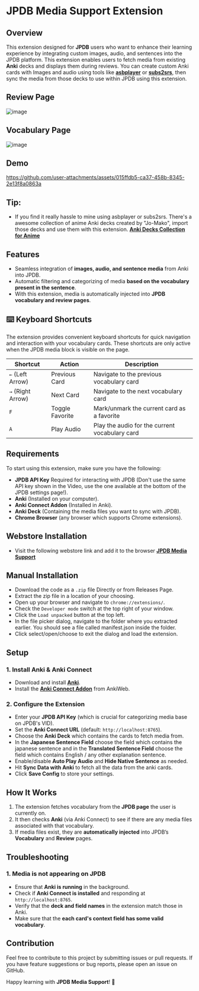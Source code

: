 # JPDB Media Support Extension

## Overview

This extension designed for **JPDB** users who want to enhance their learning experience by integrating custom images, audio, and sentences into the JPDB platform.
This extension enables users to fetch media from existing **Anki** decks and displays them during reviews. You can create custom Anki cards with Images and audio using tools like **[asbplayer](https://github.com/killergerbah/asbplayer)** or **[subs2srs](https://subs2srs.sourceforge.net/)**, then sync the media from those decks to use within JPDB using this extension.

## Review Page

![image](https://github.com/user-attachments/assets/59a3bb4b-3056-4379-9f46-974e79fefdab)

## Vocabulary Page

![image](https://github.com/user-attachments/assets/a4a3941d-55f0-4c46-9219-c22ec486c334)

## Demo

https://github.com/user-attachments/assets/015ffdb5-ca37-458b-8345-2e13f8a0863a

## Tip:

- If you find it really hassle to mine using asbplayer or subs2srs. There's a awesome collection of anime Anki decks created by "Jo-Mako", import those decks and use them with this extension.
  **[Anki Decks Collection for Anime](https://docs.google.com/spreadsheets/d/1ukDIWSkh_xvpppPbgs1nUR2kaEwFaWlsJgZUlb9LuTs/edit?gid=822742203#gid=822742203)**

## Features

- Seamless integration of **images, audio, and sentence media** from Anki into JPDB.
- Automatic filtering and categorizing of media **based on the vocabulary present in the sentence**.
- With this extension, media is automatically injected into **JPDB vocabulary and review pages**.

## ⌨️ Keyboard Shortcuts

The extension provides convenient keyboard shortcuts for quick navigation and interaction with your vocabulary cards. These shortcuts are only active when the JPDB media block is visible on the page.

| Shortcut          | Action          | Description                                    |
| ----------------- | --------------- | ---------------------------------------------- |
| `←` (Left Arrow)  | Previous Card   | Navigate to the previous vocabulary card       |
| `→` (Right Arrow) | Next Card       | Navigate to the next vocabulary card           |
| `F`               | Toggle Favorite | Mark/unmark the current card as a favorite     |
| `A`               | Play Audio      | Play the audio for the current vocabulary card |

## Requirements

To start using this extension, make sure you have the following:

- **JPDB API Key** Required for interacting with JPDB (Don't use the same API key shown in the Video, use the one available at the bottom of the JPDB settings page!).
- **Anki** (Installed on your computer).
- **Anki Connect Addon** (Installed in Anki).
- **Anki Deck** (Containing the media files you want to sync with JPDB).
- **Chrome Browser** (any browser which supports Chrome extensions).

## Webstore Installation

- Visit the following webstore link and add it to the browser **[JPDB Media Support](https://chromewebstore.google.com/detail/jpdb-media-support/pdhlakhlcgpogjkfaaidlnpogenbekif)**

## Manual Installation

- Download the code as a `.zip` file Directly or from Releases Page.
- Extract the zip file in a location of your choosing.
- Open up your browser and navigate to `chrome://extensions/`.
- Check the `Developer mode` switch at the top right of your window.
- Click the `Load unpacked` button at the top left.
- In the file picker dialog, navigate to the folder where you extracted earlier. You should see a file called manifest.json inside the folder.
- Click select/open/choose to exit the dialog and load the extension.

## Setup

### 1. Install Anki & Anki Connect

- Download and install **[Anki](https://apps.ankiweb.net/)**.
- Install the **[Anki Connect Addon](https://ankiweb.net/shared/info/2055492159)** from AnkiWeb.

### 2. Configure the Extension

- Enter your **JPDB API Key** (which is crucial for categorizing media base on JPDB's VID).
- Set the **Anki Connect URL** (default: `http://localhost:8765`).
- Choose the **Anki Deck** which contains the cards to fetch media from.
- In the **Japanese Sentence Field** choose the field which contains the japanese sentence and in the **Translated Sentence Field** choose the field which contains English / any other explanation sentence.
- Enable/disable **Auto Play Audio** and **Hide Native Sentence** as needed.
- Hit **Sync Data with Anki** to fetch all the data from the anki cards.
- Click **Save Config** to store your settings.

## How It Works

1. The extension fetches vocabulary from the **JPDB page** the user is currently on.
2. It then checks **Anki** (via Anki Connect) to see if there are any media files associated with that vocabulary.
3. If media files exist, they are **automatically injected** into JPDB’s **Vocabulary** and **Review** pages.

## Troubleshooting

### 1. Media is not appearing on JPDB

- Ensure that **Anki is running** in the background.
- Check if **Anki Connect is installed** and responding at `http://localhost:8765`.
- Verify that the **deck and field names** in the extension match those in Anki.
- Make sure that the **each card's context field has some valid vocabulary**.

## Contribution

Feel free to contribute to this project by submitting issues or pull requests. If you have feature suggestions or bug reports, please open an issue on GitHub.

Happy learning with **JPDB Media Support**! 🎉
